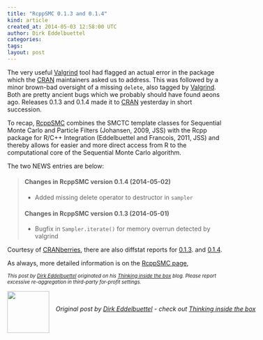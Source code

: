 ```yaml
---
title: "RcppSMC 0.1.3 and 0.1.4"
kind: article
created_at: 2014-05-03 12:58:00 UTC
author: Dirk Eddelbuettel
categories: 
tags: 
layout: post
---
```

The very useful <a href="http://valgrind.org">Valgrind</a> tool had flagged
an actual error in the package which the <a href="http://cran.r-project.org">CRAN</a> maintainers
asked us to address.  This was followed by a minor brown-bad oversight of a
missing <code>delete</code>, also tagged by <a href="http://valgrind.org">Valgrind</a>. 
Both are pretty ancient bugs which we probably should have found aeons ago.
Releases 0.1.3 and 0.1.4 made it to <a href="http://cran.r-project.org">CRAN</a>
yesterday in short succession.

<p></p>
To recap, <a href="http://dirk.eddelbuettel.com/code/rcpp.smc.html">RcppSMC</a>
combines the SMCTC template classes for Sequential Monte Carlo and Particle
Filters (Johansen, 2009, JSS) with the Rcpp package for R/C++ Integration
(Eddelbuettel and Francois, 2011, JSS) and thereby allows for easier and more
direct access from R to the computational core of the Sequential Monte Carlo algorithm.


<p></p>
The two NEWS entries are below:

<p></p>

<blockquote>
<h4>Changes in RcppSMC version 0.1.4 (2014-05-02)</h4>
<ul>
  <li><p> Added missing delete operator to destructor in <code>sampler</code> </p> </li>
</ul>

<h4>Changes in RcppSMC version 0.1.3 (2014-05-01)</h4>
<ul>
  <li><p> Bugfix in <code>Sampler.iterate()</code> for memory overrun detected by valgrind </p> </li>
</ul>
</blockquote>

<p></p>
Courtesy of
<a href="http://dirk.eddelbuettel.com/cranberries/">CRANberries</a>, there
are also diffstat reports for 
<a href="http://dirk.eddelbuettel.com/cranberries/2014/05/02#RcppSMC_0.1.3">0.1.3</a>.
and
<a href="http://dirk.eddelbuettel.com/cranberries/2014/05/02#RcppSMC_0.1.4">0.1.4</a>.


As always, more detailed information is on the <a href="http://dirk.eddelbuettel.com/code/rcpp.smc.html">RcppSMC page</a>,

<p style="font-size:80%; font-style:italic;">
This post by <a href="http://dirk.eddelbuettel.com">Dirk Eddelbuettel</a>
originated on his <a href="http://dirk.eddelbuettel.com/blog/">Thinking inside the box</a> blog.
Please report excessive re-aggregation in third-party for-profit settings. 
<p><div class="author">
  <img src="" style="width: 96px; height: 96;">
  <span style="position: absolute; padding: 32px 15px;">
    <i>Original post by <a href="http://twitter.com/">Dirk Eddelbuettel</a> - check out <a href="http://dirk.eddelbuettel.com/blog">Thinking inside the box   </a></i>
  </span>
</div>
